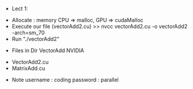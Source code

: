 * Lect 1:

- Allocate : memory CPU => malloc, GPU => cudaMalloc
- Execute our file (vectorAdd2.cu) >> nvcc vectorAdd2.cu -o vectorAdd2 -arch=sm_70
- Run "./vectorAdd2"

* Files in Dir VectorAdd NVIDIA
- VectorAdd2.cu
- MatrixAdd.cu

* Note
username : coding
password : parallel
